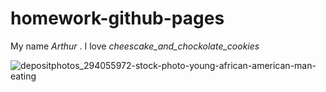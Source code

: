 # homework-github-pages

My name *Arthur* . I love _cheescake_and_chockolate_cookies_

![depositphotos_294055972-stock-photo-young-african-american-man-eating](https://user-images.githubusercontent.com/125126241/220932715-4bf5e3b6-a1c9-4c73-98b2-fc29db83414a.jpg)
